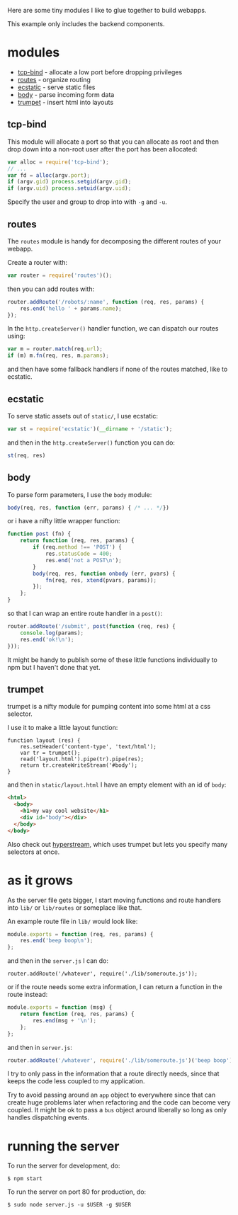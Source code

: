 Here are some tiny modules I like to glue together to build webapps.

This example only includes the backend components.

# modules

* [tcp-bind](https://npmjs.org/package/tcp-bind) - allocate a low port before
  dropping privileges
* [routes](https://npmjs.org/package/routes) - organize routing
* [ecstatic](https://npmjs.org/package/ecstatic) - serve static files
* [body](https://npmjs.org/package/body) - parse incoming form data
* [trumpet](https://npmjs.org/package/ecstatic) - insert html into layouts

## tcp-bind

This module will allocate a port so that you can allocate as root and then drop
down into a non-root user after the port has been allocated:

``` js
var alloc = require('tcp-bind');
// ...
var fd = alloc(argv.port);
if (argv.gid) process.setgid(argv.gid);
if (argv.uid) process.setuid(argv.uid);
```

Specify the user and group to drop into with `-g` and `-u`.

## routes

The `routes` module is handy for decomposing the different routes of your
webapp.

Create a router with:

``` js
var router = require('routes')();
```

then you can add routes with:

``` js
router.addRoute('/robots/:name', function (req, res, params) {
    res.end('hello ' + params.name);
});
```

In the `http.createServer()` handler function, we can dispatch our routes using:

``` js
var m = router.match(req.url);
if (m) m.fn(req, res, m.params);
```

and then have some fallback handlers if none of the routes matched, like to
ecstatic.

## ecstatic

To serve static assets out of `static/`, I use ecstatic:

``` js
var st = require('ecstatic')(__dirname + '/static');
```

and then in the `http.createServer()` function you can do:

``` js
st(req, res)
```

## body

To parse form parameters, I use the `body` module:

``` js
body(req, res, function (err, params) { /* ... */})
```

or i have a nifty little wrapper function:

``` js
function post (fn) {
    return function (req, res, params) {
        if (req.method !== 'POST') {
            res.statusCode = 400;
            res.end('not a POST\n');
        }
        body(req, res, function onbody (err, pvars) {
            fn(req, res, xtend(pvars, params));
        });
    };
}
```

so that I can wrap an entire route handler in a `post()`:

``` js
router.addRoute('/submit', post(function (req, res) {
    console.log(params);
    res.end('ok!\n');
}));
```

It might be handy to publish some of these little functions individually to npm
but I haven't done that yet.

## trumpet

trumpet is a nifty module for pumping content into some html at a css selector.

I use it to make a little layout function:

```
function layout (res) {
    res.setHeader('content-type', 'text/html');
    var tr = trumpet();
    read('layout.html').pipe(tr).pipe(res);
    return tr.createWriteStream('#body');
}
```

and then in `static/layout.html` I have an empty element with an id of `body`:

``` html
<html>
  <body>
    <h1>my way cool website</h1>
    <div id="body"></div>
  </body>
</body>
```

Also check out [hyperstream](https://npmjs.org/package/hyperstream), which uses
trumpet but lets you specify many selectors at once.

# as it grows

As the server file gets bigger, I start moving functions and route handlers into
`lib/` or `lib/routes` or someplace like that.

An example route file in `lib/` would look like:

``` js
module.exports = function (req, res, params) {
    res.end('beep boop\n');
};
```

and then in the `server.js` I can do:

```
router.addRoute('/whatever', require('./lib/someroute.js'));
```

or if the route needs some extra information, I can return a function in the
route instead:

``` js
module.exports = function (msg) {
    return function (req, res, params) {
        res.end(msg + '\n');
    };
};
```

and then in `server.js`:

``` js
router.addRoute('/whatever', require('./lib/someroute.js')('beep boop'));
```

I try to only pass in the information that a route directly needs, since that
keeps the code less coupled to my application.

Try to avoid passing around an `app` object to everywhere since that can create
huge problems later when refactoring and the code can become very coupled. It
might be ok to pass a `bus` object around liberally so long as only handles
dispatching events.

# running the server

To run the server for development, do:

```
$ npm start
```

To run the server on port 80 for production, do:

```
$ sudo node server.js -u $USER -g $USER 
```


